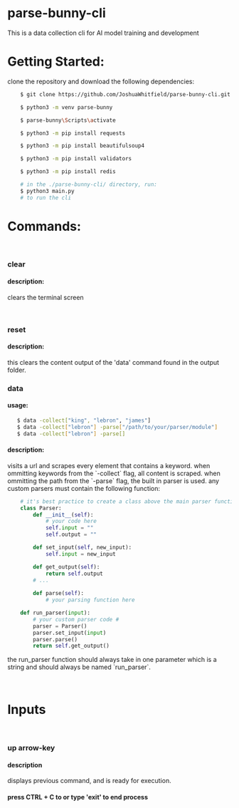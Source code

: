 # parse-bunny-cli
This is a data collection cli for AI model training and development

<h1>Getting Started:</h1>
<p>clone the repository and download the following dependencies:</p>

```bash
    $ git clone https://github.com/JoshuaWhitfield/parse-bunny-cli.git

    $ python3 -m venv parse-bunny

    $ parse-bunny\Scripts\activate

    $ python3 -m pip install requests

    $ python3 -m pip install beautifulsoup4

    $ python3 -m pip install validators

    $ python3 -m pip install redis

    # in the ./parse-bunny-cli/ directory, run:
    $ python3 main.py
    # to run the cli
```

<h1>Commands:</h1>
<br />
<h3>clear</h3>
<h4>description:</h4>
<p>clears the terminal screen</p>
<br />
<h3>reset</h3>
<h4>description:</h4>
<p>this clears the content output of the 'data' command found in the output folder.</p>

<h3>data</h3>
<h4>usage:</h4>

```bash 
   $ data -collect["king", "lebron", "james"]
   $ data -collect["lebron"] -parse["/path/to/your/parser/module"]
   $ data -collect["lebron"] -parse[]
```

<h4>description:</h4>
<p>visits a url and scrapes every element that contains a keyword. 
when ommitting keywords from the `-collect` flag, all content is scraped. when ommitting the path from the `-parse` flag, the built in parser is used. any custom parsers must contain the following function: 
</p>

```python 
    # it's best practice to create a class above the main parser function #
    class Parser:
        def __init__(self):
            # your code here
            self.input = ""
            self.output = ""

        def set_input(self, new_input):
            self.input = new_input

        def get_output(self):
            return self.output
        # ...
        
        def parse(self):
            # your parsing function here

    def run_parser(input):
        # your custom parser code #
        parser = Parser()
        parser.set_input(input)
        parser.parse()
        return self.get_output()
```
<p>
the run_parser function should always take in one parameter which is a string and should always be named `run_parser`.
</p>
<br />

<h1>Inputs</h1>
<br />
<h3>up arrow-key</h3>
<h4>description</h4>
<p>displays previous command, and is ready for execution.</p>

<h4>press CTRL + C to or type 'exit' to end process<h4>

